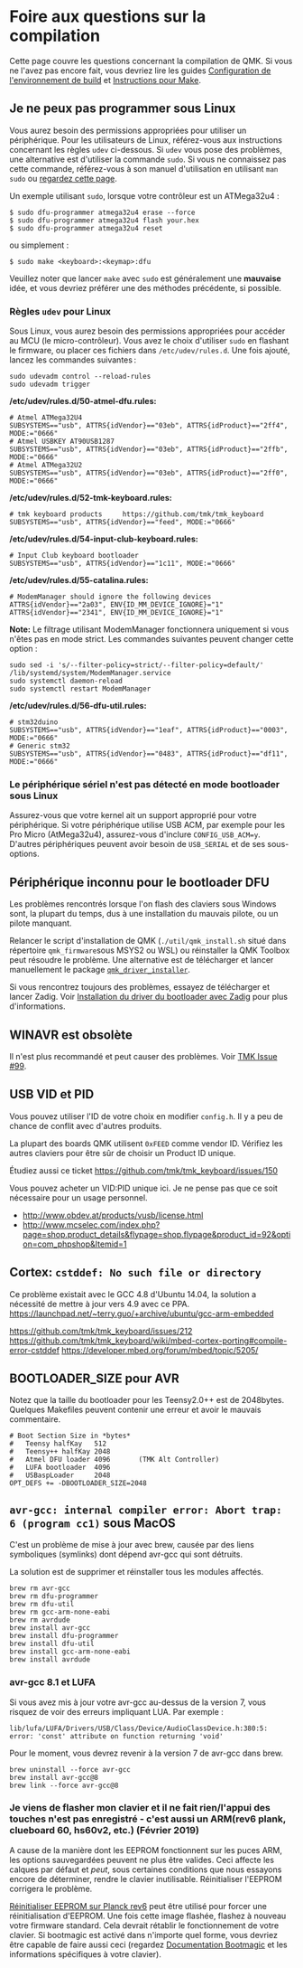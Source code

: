 # Foire aux questions sur la compilation

Cette page couvre les questions concernant la compilation de QMK. Si vous ne l'avez pas encore fait, vous devriez lire les guides [Configuration de l'environnement de build](getting_started_build_tools.md) et [Instructions pour Make](getting_started_make_guide.md).

## Je ne peux pas programmer sous Linux

Vous aurez besoin des permissions appropriées pour utiliser un périphérique. Pour les utilisateurs de Linux, référez-vous aux instructions concernant les règles `udev` ci-dessous. Si `udev` vous pose des problèmes, une alternative est d'utiliser la commande `sudo`. Si vous ne connaissez pas cette commande, référez-vous à son manuel d'utilisation en utilisant `man sudo` ou [regardez cette page](https://linux.die.net/man/8/sudo).

Un exemple utilisant `sudo`, lorsque votre contrôleur est un ATMega32u4 :

    $ sudo dfu-programmer atmega32u4 erase --force
    $ sudo dfu-programmer atmega32u4 flash your.hex
    $ sudo dfu-programmer atmega32u4 reset

ou simplement :

    $ sudo make <keyboard>:<keymap>:dfu

Veuillez noter que lancer `make` avec `sudo` est généralement une **mauvaise** idée, et vous devriez préférer une des méthodes précédente, si possible.

### Règles `udev` pour Linux

Sous Linux, vous aurez besoin des permissions appropriées pour accéder au MCU (le micro-contrôleur). Vous avez le choix d'utiliser `sudo` en flashant le firmware, ou placer ces fichiers dans `/etc/udev/rules.d`. Une fois ajouté, lancez les commandes suivantes :

```console
sudo udevadm control --reload-rules
sudo udevadm trigger
```

**/etc/udev/rules.d/50-atmel-dfu.rules:**
```
# Atmel ATMega32U4
SUBSYSTEMS=="usb", ATTRS{idVendor}=="03eb", ATTRS{idProduct}=="2ff4", MODE:="0666"
# Atmel USBKEY AT90USB1287
SUBSYSTEMS=="usb", ATTRS{idVendor}=="03eb", ATTRS{idProduct}=="2ffb", MODE:="0666"
# Atmel ATMega32U2
SUBSYSTEMS=="usb", ATTRS{idVendor}=="03eb", ATTRS{idProduct}=="2ff0", MODE:="0666"
```

**/etc/udev/rules.d/52-tmk-keyboard.rules:**
```
# tmk keyboard products     https://github.com/tmk/tmk_keyboard
SUBSYSTEMS=="usb", ATTRS{idVendor}=="feed", MODE:="0666"
```

**/etc/udev/rules.d/54-input-club-keyboard.rules:**

```
# Input Club keyboard bootloader
SUBSYSTEMS=="usb", ATTRS{idVendor}=="1c11", MODE:="0666"
```

**/etc/udev/rules.d/55-catalina.rules:**
```
# ModemManager should ignore the following devices
ATTRS{idVendor}=="2a03", ENV{ID_MM_DEVICE_IGNORE}="1"
ATTRS{idVendor}=="2341", ENV{ID_MM_DEVICE_IGNORE}="1"
```

**Note:** Le filtrage utilisant ModemManager fonctionnera uniquement si vous n'êtes pas en mode strict. Les commandes suivantes peuvent changer cette option :

```console
sudo sed -i 's/--filter-policy=strict/--filter-policy=default/' /lib/systemd/system/ModemManager.service
sudo systemctl daemon-reload
sudo systemctl restart ModemManager
```

**/etc/udev/rules.d/56-dfu-util.rules:**

```
# stm32duino
SUBSYSTEMS=="usb", ATTRS{idVendor}=="1eaf", ATTRS{idProduct}=="0003", MODE:="0666"
# Generic stm32
SUBSYSTEMS=="usb", ATTRS{idVendor}=="0483", ATTRS{idProduct}=="df11", MODE:="0666"
```

### Le périphérique sériel n'est pas détecté en mode bootloader sous Linux

Assurez-vous que votre kernel ait un support approprié pour votre périphérique. Si votre périphérique utilise USB ACM, par exemple pour les Pro Micro (AtMega32u4), assurez-vous d'inclure `CONFIG_USB_ACM=y`. D'autres périphériques peuvent avoir besoin de `USB_SERIAL` et de ses sous-options.

## Périphérique inconnu pour le bootloader DFU

Les problèmes rencontrés lorsque l'on flash des claviers sous Windows sont, la plupart du temps, dus à une installation du mauvais pilote, ou un pilote manquant.

Relancer le script d'installation de QMK (`./util/qmk_install.sh` situé dans répertoire `qmk_firmware`sous MSYS2 ou WSL) ou réinstaller la QMK Toolbox peut résoudre le problème. Une alternative est de télécharger et lancer manuellement le package [`qmk_driver_installer`](https://github.com/qmk/qmk_driver_installer).

Si vous rencontrez toujours des problèmes, essayez de télécharger et lancer Zadig. Voir [Installation du driver du bootloader avec Zadig](driver_installation_zadig.md) pour plus d'informations.

## WINAVR est obsolète

Il n'est plus recommandé et peut causer des problèmes. Voir [TMK Issue #99](https://github.com/tmk/tmk_keyboard/issues/99).

## USB VID et PID

Vous pouvez utiliser l'ID de votre choix en modifier `config.h`. Il y a peu de chance de conflit avec d'autres produits.

La plupart des boards QMK utilisent `0xFEED` comme vendor ID. Vérifiez les autres claviers pour être sûr de choisir un Product ID unique.

Étudiez aussi ce ticket
https://github.com/tmk/tmk_keyboard/issues/150

Vous pouvez acheter un VID:PID unique ici. Je ne pense pas que ce soit nécessaire pour un usage personnel.
- http://www.obdev.at/products/vusb/license.html
- http://www.mcselec.com/index.php?page=shop.product_details&flypage=shop.flypage&product_id=92&option=com_phpshop&Itemid=1

## Cortex: `cstddef: No such file or directory`

Ce problème existait avec le GCC 4.8 d'Ubuntu 14.04, la solution a nécessité de mettre à jour vers 4.9 avec ce PPA.
https://launchpad.net/~terry.guo/+archive/ubuntu/gcc-arm-embedded

https://github.com/tmk/tmk_keyboard/issues/212
https://github.com/tmk/tmk_keyboard/wiki/mbed-cortex-porting#compile-error-cstddef
https://developer.mbed.org/forum/mbed/topic/5205/

## BOOTLOADER_SIZE pour AVR

Notez que la taille du bootloader pour les Teensy2.0++ est de 2048bytes. Quelques Makefiles peuvent contenir une erreur et avoir le mauvais commentaire.

```
# Boot Section Size in *bytes*
#   Teensy halfKay   512
#   Teensy++ halfKay 2048
#   Atmel DFU loader 4096       (TMK Alt Controller)
#   LUFA bootloader  4096
#   USBaspLoader     2048
OPT_DEFS += -DBOOTLOADER_SIZE=2048
```

## `avr-gcc: internal compiler error: Abort trap: 6 (program cc1)` sous MacOS

C'est un problème de mise à jour avec brew, causée par des liens symboliques (symlinks) dont dépend avr-gcc qui sont détruits.

La solution est de supprimer et réinstaller tous les modules affectés.

```
brew rm avr-gcc
brew rm dfu-programmer
brew rm dfu-util
brew rm gcc-arm-none-eabi
brew rm avrdude
brew install avr-gcc
brew install dfu-programmer
brew install dfu-util
brew install gcc-arm-none-eabi
brew install avrdude
```

### avr-gcc 8.1 et LUFA

Si vous avez mis à jour votre avr-gcc au-dessus de la version 7, vous risquez de voir des erreurs impliquant LUA. Par exemple :

`lib/lufa/LUFA/Drivers/USB/Class/Device/AudioClassDevice.h:380:5: error: 'const' attribute on function returning 'void'`

Pour le moment, vous devrez revenir à la version 7 de avr-gcc dans brew.

```
brew uninstall --force avr-gcc
brew install avr-gcc@8
brew link --force avr-gcc@8
```

### Je viens de flasher mon clavier et il ne fait rien/l'appui des touches n'est pas enregistré - c'est aussi un ARM(rev6 plank, clueboard 60, hs60v2, etc.) (Février 2019)

A cause de la manière dont les EEPROM fonctionnent sur les puces ARM, les options sauvegardées peuvent ne plus être valides. Ceci affecte les calques par défaut et *peut*, sous certaines conditions que nous essayons encore de déterminer, rendre le clavier inutilisable. Réinitialiser l'EEPROM corrigera le problème.

[Réinitialiser EEPROM sur Planck rev6](https://cdn.discordapp.com/attachments/473506116718952450/539284620861243409/planck_rev6_default.bin) peut être utilisé pour forcer une réinitialisation d'EEPROM. Une fois cette image flashée, flashez à nouveau votre firmware standard. Cela devrait rétablir le fonctionnement de votre clavier.
Si bootmagic est activé dans n'importe quel forme, vous devriez être capable de faire aussi ceci (regardez  [Documentation Bootmagic](feature_bootmagic.md) et les informations spécifiques à votre clavier).
